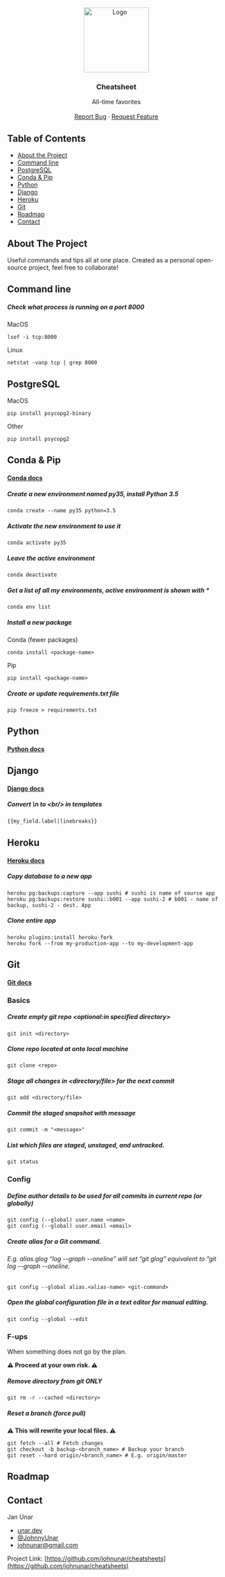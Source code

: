 <!-- PROJECT LOGO -->
<br />
<p align="center">
  <a href="#table-of-contents">
    <img src="https://raw.githubusercontent.com/johnunar/cheatsheets/master/images/command.png?token=AHRYNKKSZSV5FRU2LAJLW4DABGFEE" alt="Logo" width="150">
  </a>

  <h3 align="center">Cheatsheet</h3>

  <p align="center">
  All-time favorites
    <br />
    <br />
    <a href="https://github.com/johnunar/cheatsheets/issues">Report Bug</a>
    ·
    <a href="https://github.com/johnunar/cheatsheets/issues">Request Feature</a>
  </p>
</p>



<!-- TABLE OF CONTENTS -->
## Table of Contents

* [About the Project](#about-the-project)
* [Command line](#command-line)
* [PostgreSQL](#postgresql)
* [Conda & Pip](#conda--pip)
* [Python](#python)
* [Django](#django)
* [Heroku](#heroku)
* [Git](#git)
* [Roadmap](#roadmap)
* [Contact](#contact)


<!-- ABOUT THE PROJECT -->
## About The Project

Useful commands and tips all at one place. Created as a personal open-source project, feel free to collaborate!

<!-- Command line -->
## Command line

##### Check what process is running on a port 8000
MacOS
```shell script
lsof -i tcp:8000
```
Linux
```shell script
netstat -vanp tcp | grep 8000
```

<!-- PostgreSQL -->
## PostgreSQL
MacOS
```shell script
pip install psycopg2-binary
```
Other
```shell script
pip install psycopg2
```

<!-- Conda -->
## Conda & Pip
#### [Conda docs](https://docs.conda.io/en/latest/)

##### Create a new environment named py35, install Python 3.5
```shell script
conda create --name py35 python=3.5
```

##### Activate the new environment to use it
```shell script
conda activate py35
```

##### Leave the active environment
```shell script
conda deactivate
```

##### Get a list of all my environments, active environment is shown with *
```shell script
conda env list
```

##### Install a new package
Conda (fewer packages)
```shell script
conda install <package-name>
```
Pip
```shell script
pip install <package-name>
```

##### Create or update requirements.txt file
```shell script
pip freeze > requirements.txt
```

<!-- Python -->
## Python
#### [Python docs](https://docs.python.org/)


<!-- Django -->
## Django
#### [Django docs](https://docs.djangoproject.com/)

##### Convert \\n to \<br/> in templates
```html
{{my_field.label|linebreaks}} 
```

<!-- Heroku -->
## Heroku
#### [Heroku docs](https://devcenter.heroku.com/)

##### Copy database to a new app
```shell script
heroku pg:backups:capture --app sushi # sushi is name of source app
heroku pg:backups:restore sushi::b001 --app sushi-2 # b001 - name of backup, sushi-2 - dest. App
```

##### Clone entire app
```shell script
heroku plugins:install heroku-fork
heroku fork --from my-production-app --to my-development-app
```

<!-- Git -->
## Git
#### [Git docs](https://git-scm.com/doc)

### Basics

##### Create empty git repo <optional:in specified directory>
```shell script
git init <directory>
```

##### Clone repo located at <repo> onto local machine
```shell script
git clone <repo>
```

##### Stage all changes in <directory/file> for the next commit
```shell script
git add <directory/file>
```

##### Commit the staged snapshot with message
```shell script
git commit -m "<message>"
```

##### List which files are staged, unstaged, and untracked.
```shell script
git status
```

### Config

##### Define author details to be used for all commits in current repo (or globally)
```shell script
git config (--global) user.name <name>
git config (--global) user.email <email>
```

##### Create alias for a Git command.
###### E.g. alias.glog “log --graph --oneline” will set ”git glog” equivalent to ”git log --graph --oneline.
```shell script
git config --global alias.<alias-name> <git-command>
```

##### Open the global configuration file in a text editor for manual editing.
```shell script
git config --global --edit
```

### F-ups

When something does not go by the plan. 

**⚠️ Proceed at your own risk. ⚠️**

##### Remove directory from git ONLY
```shell script
git rm -r --cached <directory>
```

##### Reset a branch (force pull)
**⚠️ This will rewrite your local files. ⚠️**
```shell script
git fetch --all # Fetch changes
git checkout -b backup-<branch_name> # Backup your branch
git reset --hard origin/<branch_name> # E.g. origin/master
```

<!-- ROADMAP -->
## Roadmap

<!-- CONTACT -->
## Contact

Jan Unar
* [unar.dev](https://unar.dev/)
* [@JohnnyUnar](https://twitter.com/JohnnyUnar)
* [johnunar@gmail.com](mailto:johnunar@gmail.com)

Project Link: [https://github.com/johnunar/cheatsheets](https://github.com/johnunar/cheatsheets)